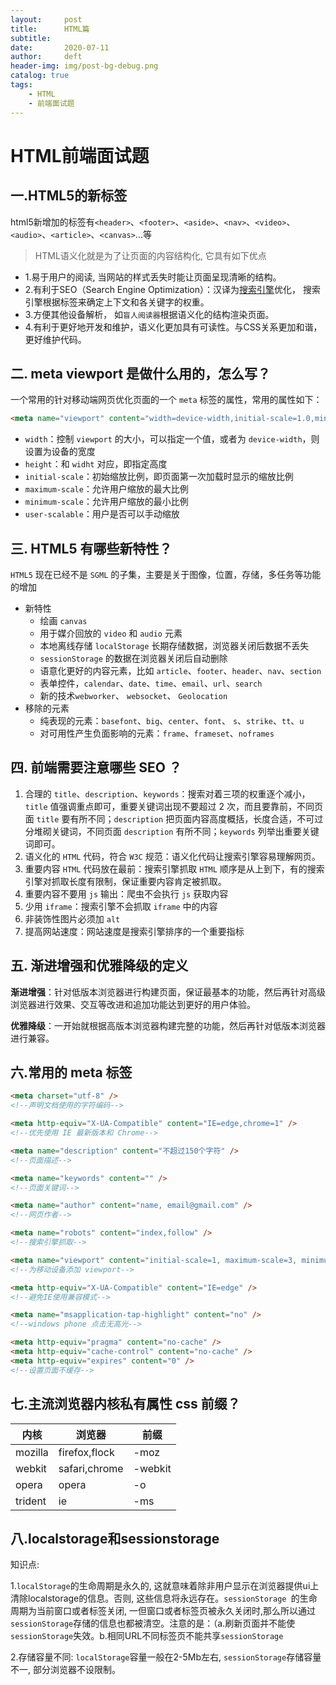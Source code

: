 ```yaml
---
layout:     post
title:      HTML篇
subtitle:  
date:       2020-07-11
author:     deft
header-img: img/post-bg-debug.png
catalog: true
tags:
    - HTML
    - 前端面试题
---
```


# HTML前端面试题

## 一.HTML5的新标签

html5新增加的标签有`<header>`、`<footer>`、`<aside>`、`<nav>`、`<video>`、`<audio>`、`<article>`、`<canvas>`...等



> HTML语义化就是为了让页面的内容结构化, 它具有如下优点

- 1.易于用户的阅读, 当网站的样式丢失时能让页面呈现清晰的结构。
- 2.有利于SEO（Search Engine Optimization）：汉译为[搜索引擎](https://baike.baidu.com/item/搜索引擎)优化， 搜索引擎根据标签来确定上下文和各关键字的权重。
- 3.方便其他设备解析， 如`盲人阅读器`根据语义化的结构渲染页面。
- 4.有利于更好地开发和维护，语义化更加具有可读性。与CSS关系更加和谐，更好维护代码。



## 二. meta viewport 是做什么用的，怎么写？

一个常用的针对移动端网页优化页面的一个 `meta` 标签的属性，常用的属性如下：

```html
<meta name="viewport" content="width=device-width,initial-scale=1.0,minimum-scale=1.0,maximum-scale=1.0,user-scalable=no" />
```

- `width`：控制 `viewport` 的大小，可以指定一个值，或者为 `device-width`，则设置为设备的宽度
- `height`：和 `widht` 对应，即指定高度
- `initial-scale`：初始缩放比例，即页面第一次加载时显示的缩放比例
- `maximum-scale`：允许用户缩放的最大比例
- `minimum-scale`：允许用户缩放的最小比例
- `user-scalable`：用户是否可以手动缩放

## 三. HTML5 有哪些新特性？

`HTML5` 现在已经不是 `SGML` 的子集，主要是关于图像，位置，存储，多任务等功能的增加

- 新特性
  - 绘画 `canvas`
  - 用于媒介回放的 `video` 和 `audio` 元素
  - 本地离线存储 `localStorage` 长期存储数据，浏览器关闭后数据不丢失
  - `sessionStorage` 的数据在浏览器关闭后自动删除
  - 语意化更好的内容元素，比如 `article`、`footer`、`header`、`nav`、`section`
  - 表单控件，`calendar`、`date`、`time`、`email`、`url`、`search`
  - 新的技术`webworker`、 `websocket`、 `Geolocation`
- 移除的元素
  - 纯表现的元素：`basefont`、`big`、`center`、`font`、 `s`、`strike`、`tt`、`u`
  - 对可用性产生负面影响的元素：`frame`、`frameset`、`noframes`

## 四. 前端需要注意哪些 SEO ？

1. 合理的 `title`、`description`、`keywords`：搜索对着三项的权重逐个减小，`title` 值强调重点即可，重要关键词出现不要超过 2 次，而且要靠前，不同页面 `title` 要有所不同；`description` 把页面内容高度概括，长度合适，不可过分堆砌关键词，不同页面 `description` 有所不同；`keywords` 列举出重要关键词即可。
2. 语义化的 `HTML` 代码，符合 `W3C` 规范：语义化代码让搜索引擎容易理解网页。
3. 重要内容 `HTML` 代码放在最前：搜索引擎抓取 `HTML` 顺序是从上到下，有的搜索引擎对抓取长度有限制，保证重要内容肯定被抓取。
4. 重要内容不要用 `js` 输出：爬虫不会执行 `js` 获取内容
5. 少用 `iframe`：搜索引擎不会抓取 `iframe` 中的内容
6. 非装饰性图片必须加 `alt`
7. 提高网站速度：网站速度是搜索引擎排序的一个重要指标

## 五. 渐进增强和优雅降级的定义

**渐进增强**：针对低版本浏览器进行构建页面，保证最基本的功能，然后再针对高级浏览器进行效果、交互等改进和追加功能达到更好的用户体验。

**优雅降级**：一开始就根据高版本浏览器构建完整的功能，然后再针对低版本浏览器进行兼容。

## 六.常用的 meta 标签

```html
<meta charset="utf-8" />
<!--声明文档使用的字符编码-->
```

```html
<meta http-equiv="X-UA-Compatible" content="IE=edge,chrome=1" />
<!--优先使用 IE 最新版本和 Chrome-->
```

```html
<meta name="description" content="不超过150个字符" />
<!--页面描述-->
```

```html
<meta name="keywords" content="" />
<!--页面关键词-->
```

```html
<meta name="author" content="name, email@gmail.com" />
<!--网页作者-->
```

```html
<meta name="robots" content="index,follow" />
<!--搜索引擎抓取-->
```

```html
<meta name="viewport" content="initial-scale=1, maximum-scale=3, minimum-scale=1, user-scalable=no" />
<!--为移动设备添加 viewport-->
```

```html
<meta http-equiv="X-UA-Compatible" content="IE=edge" />
<!--避免IE使用兼容模式-->
```

```html
<meta name="msapplication-tap-highlight" content="no" />
<!--windows phone 点击无高光-->
```

```html
<meta http-equiv="pragma" content="no-cache" />
<meta http-equiv="cache-control" content="no-cache" />
<meta http-equiv="expires" content="0" />
<!--设置页面不缓存-->
```





## 七.主流浏览器内核私有属性 css 前缀？

| 内核    | 浏览器        | 前缀    |
| ------- | ------------- | ------- |
| mozilla | firefox,flock | -moz    |
| webkit  | safari,chrome | -webkit |
| opera   | opera         | -o      |
| trident | ie            | -ms     |


## 八.localstorage和sessionstorage

知识点:

1.`localStorage`的生命周期是永久的, 这就意味着除非用户显示在浏览器提供ui上清除localstorage的信息。否则, 这些信息将永远存在。`sessionStorage `的生命周期为当前窗口或者标签关闭, 一但窗口或者标签页被永久关闭时,那么所以通过`sessionStorage`存储的信息也都被清空。注意的是：（a.刷新页面并不能使`sessionStorage`失效。b.相同URL不同标签页不能共享`sessionStorage`

2.存储容量不同: `localStorage`容量一般在2-5Mb左右,  `sessionStorage`存储容量不一, 部分浏览器不设限制。

